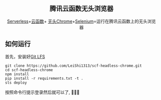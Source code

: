 <p align="center">
    <h2 align="center">腾讯云函数无头浏览器</h2>
</p>

<p align="center"><a href="http://serverless.com/">Serverless</a>+<a href="https://cloud.tencent.com/product/scf">云函数</a>+ <a href="https://chromium.googlesource.com/chromium/src/+/lkgr/headless/README.md">无头Chrome</a>+<a href="https://selenium-python.readthedocs.io/">Selenium</a>=运行在腾讯云函数上的无头浏览器</p>


## 如何运行

首先，安装好[Git LFS](https://git-lfs.github.com/)
```
git clone https://github.com/LeiShi1313/scf-headless-chrome.git
cd scf-headless-chrome
npm install
pip install -r requirements.txt -t .
sls deploy
```
按照命令行提示登录然后就可以了, :tada::tada::tada:
